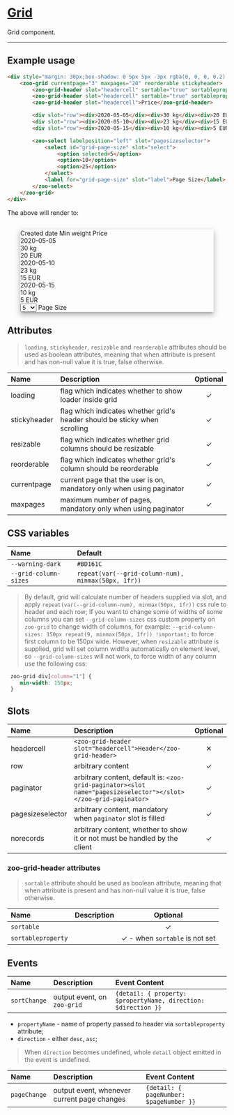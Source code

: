 # [Grid](#grid)

Grid component.

***

## Example usage

```HTML
<div style="margin: 30px;box-shadow: 0 5px 5px -3px rgba(0, 0, 0, 0.2), 0 8px 10px 1px rgba(0, 0, 0, 0.14), 0 3px 14px 2px rgba(0, 0, 0, 0.12)">
	<zoo-grid currentpage="3" maxpages="20" reorderable stickyheader>
		<zoo-grid-header slot="headercell" sortable="true" sortableproperty="createdDate">Created date</zoo-grid-header>
		<zoo-grid-header slot="headercell" sortable="true" sortableproperty="minWeight">Min weight</zoo-grid-header>
		<zoo-grid-header slot="headercell">Price</zoo-grid-header>

		<div slot="row"><div>2020-05-05</div><div>30 kg</div><div>20 EUR</div></div>
		<div slot="row"><div>2020-05-10</div><div>23 kg</div><div>15 EUR</div></div>
		<div slot="row"><div>2020-05-15</div><div>10 kg</div><div>5 EUR</div></div>

		<zoo-select labelposition="left" slot="pagesizeselector">
			<select id="grid-page-size" slot="select">
				<option selected>5</option>
				<option>10</option>
				<option>25</option>
			</select>
			<label for="grid-page-size" slot="label">Page Size</label>
		</zoo-select>
	</zoo-grid>
</div>
```

The above will render to:

<div style="margin: 30px; box-shadow: 0 5px 5px -3px rgba(0, 0, 0, 0.2), 0 8px 10px 1px rgba(0, 0, 0, 0.14), 0 3px 14px 2px rgba(0, 0, 0, 0.12)">
	<zoo-grid currentpage="3" maxpages="20" reorderable stickyheader>
		<zoo-grid-header slot="headercell" sortable="true" sortableproperty="createdDate">Created date</zoo-grid-header>
		<zoo-grid-header slot="headercell" sortable="true" sortableproperty="minWeight">Min weight</zoo-grid-header>
		<zoo-grid-header slot="headercell">Price</zoo-grid-header>
		<div slot="row"><div>2020-05-05</div><div>30 kg</div><div>20 EUR</div></div>
		<div slot="row"><div>2020-05-10</div><div>23 kg</div><div>15 EUR</div></div>
		<div slot="row">
			<div>2020-05-15</div><div>10 kg</div><div>5 EUR</div>
		</div>
		<zoo-select labelposition="left" slot="pagesizeselector">
			<select id="grid-page-size" slot="select">
				<option selected>5</option>
				<option>10</option>
				<option>25</option>
			</select>
			<label for="grid-page-size" slot="label">Page Size</label>
		</zoo-select>
	</zoo-grid>
</div>

## Attributes

> `loading`, `stickyheader`, `resizable` and `reorderable` attributes should be used as boolean attributes, meaning that when attribute is present and has non-null value it is true, false otherwise.

| **Name**     | **Description**                                                            | **Optional** |
| :----------- | :------------------------------------------------------------------------- | :----------: |
| loading      | flag which indicates whether to show loader inside grid                    |   &#10003;   |
| stickyheader | flag which indicates whether grid's header should be sticky when scrolling |   &#10003;   |
| resizable    | flag which indicates whether grid columns should be resizable              |   &#10003;   |
| reorderable  | flag which indicates whether grid's column should be reorderable           |   &#10003;   |
| currentpage  | current page that the user is on, mandatory only when using paginator      |   &#10003;   |
| maxpages     | maximum number of pages, mandatory only when using paginator               |   &#10003;   |

## CSS variables

| **Name**              | **Default**                                         |
| :-------------------- | :-------------------------------------------------- |
| `--warning-dark`      | `#BD161C`                                           |
| `--grid-column-sizes` | `repeat(var(--grid-column-num), minmax(50px, 1fr))` |

> By default, grid will calculate number of headers supplied via slot,
> and apply `repeat(var(--grid-column-num), minmax(50px, 1fr))` css rule
> to header and each row; If you want to change some of widths of some columns
> you can set `--grid-column-sizes` css custom property on `zoo-grid`
> to change width of columns, for example: `--grid-column-sizes: 150px repeat(9, minmax(50px, 1fr)) !important;`
> to force first column to be 150px wide.
> However, when `resizable` attribute is supplied, grid will set column widths automatically on element level,
> so `--grid-column-sizes` will not work, to force width of any column use the following css:

```CSS
 zoo-grid div[column="1"] {
	min-width: 150px;
 }
```

## Slots

| **Name**         | **Description**                                                                                                 | **Optional** |
| :--------------- | :-------------------------------------------------------------------------------------------------------------- | :----------: |
| headercell       | `<zoo-grid-header slot="headercell">Header</zoo-grid-header>`                                                   |   &#10005;   |
| row              | arbitrary content                                                                                               |   &#10003;   |
| paginator        | arbitrary content, default is: `<zoo-grid-paginator><slot name="pagesizeselector"></slot></zoo-grid-paginator>` |   &#10003;   |
| pagesizeselector | arbitrary content, mandatory when `paginator` slot is filled                                                    |   &#10003;   |
| norecords        | arbitrary content, whether to show it or not must be handled by the client                                      |   &#10003;   |

### zoo-grid-header attributes

> `sortable` attribute should be used as boolean attribute, meaning that when attribute is present and has non-null value it is true, false otherwise.

| **Name**           | **Description** |             **Optional**              |
| :----------------- | :-------------: | :-----------------------------------: |
| `sortable`         |                 |               &#10003;                |
| `sortableproperty` |                 | &#10003; - when `sortable` is not set |

## Events

| **Name**     | **Description**             | **Event Content**                                              |
| :----------- | :-------------------------- | :------------------------------------------------------------- |
| `sortChange` | output event, on `zoo-grid` | `{detail: { property: $propertyName, direction: $direction }}` |

- `propertyName` - name of property passed to header via `sortableproperty` attribute;
- `direction` - either `desc`, `asc`;

> When `direction` becomes undefined, whole `detail` object emitted in the event is undefined. 

| **Name**     | **Description**                             | **Event Content**                       |
| :----------- | :------------------------------------------ | :-------------------------------------- |
| `pageChange` | output event, whenever current page changes | `{detail: { pageNumber: $pageNumber }}` |
